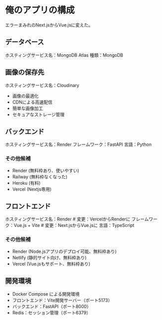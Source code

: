 # 俺のアプリの構成

エラーまみれのNext.jsからVue.jsに変えた。

## データベース
ホスティングサービス名：MongoDB Atlas
種類：MongoDB

## 画像の保存先
ホスティングサービス名：Cloudinary
- 画像の最適化
- CDNによる高速配信
- 簡単な画像加工
- セキュアなストレージ管理

## バックエンド
ホスティングサービス名：Render
フレームワーク：FastAPI
言語：Python
### その他候補
- Render (無料枠あり、使いやすい)
- Railway (無料枠なくなった)
- Heroku (有料)
- Vercel (Nextjs専用)

## フロントエンド
ホスティングサービス名：Render  # 変更：VercelからRenderに
フレームワーク：Vue.js + Vite  # 変更：Next.jsからVue.jsに
言語：TypeScript
### その他候補
- Render (Node.jsアプリのデプロイ可能、無料枠あり)
- Netlify (静的サイト向け、無料枠あり)
- Vercel (Vue.jsもサポート、無料枠あり)

## 開発環境
- Docker Compose による開発環境
- フロントエンド：Vite開発サーバー（ポート5173）
- バックエンド：FastAPI（ポート8000）
- Redis：セッション管理（ポート6379）